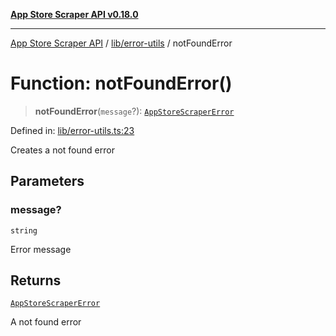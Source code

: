 [**App Store Scraper API v0.18.0**](../../../README.md)

***

[App Store Scraper API](../../../modules.md) / [lib/error-utils](../README.md) / notFoundError

# Function: notFoundError()

> **notFoundError**(`message`?): [`AppStoreScraperError`](../../error-types/classes/AppStoreScraperError.md)

Defined in: [lib/error-utils.ts:23](https://github.com/facundoolano/app-store-scraper/blob/113d925388ad33c5af9077ca637c241f2bf7e574/lib/error-utils.ts#L23)

Creates a not found error

## Parameters

### message?

`string`

Error message

## Returns

[`AppStoreScraperError`](../../error-types/classes/AppStoreScraperError.md)

A not found error
